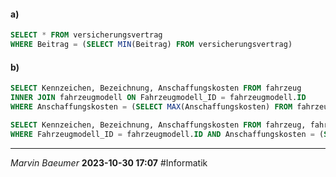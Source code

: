 #### a)
```SQL
SELECT * FROM versicherungsvertrag
WHERE Beitrag = (SELECT MIN(Beitrag) FROM versicherungsvertrag)
```
#### b)
```SQL
SELECT Kennzeichen, Bezeichnung, Anschaffungskosten FROM fahrzeug
INNER JOIN fahrzeugmodell ON Fahrzeugmodell_ID = fahrzeugmodell.ID
WHERE Anschaffungskosten = (SELECT MAX(Anschaffungskosten) FROM fahrzeug)

SELECT Kennzeichen, Bezeichnung, Anschaffungskosten FROM fahrzeug, fahrzeugmodell
WHERE Fahrzeugmodell_ID = fahrzeugmodell.ID AND Anschaffungskosten = (SELECT MAX(Anschaffungskosten) FROM fahrzeug)
```

---
*Marvin Baeumer* **2023-10-30 17:07** #Informatik